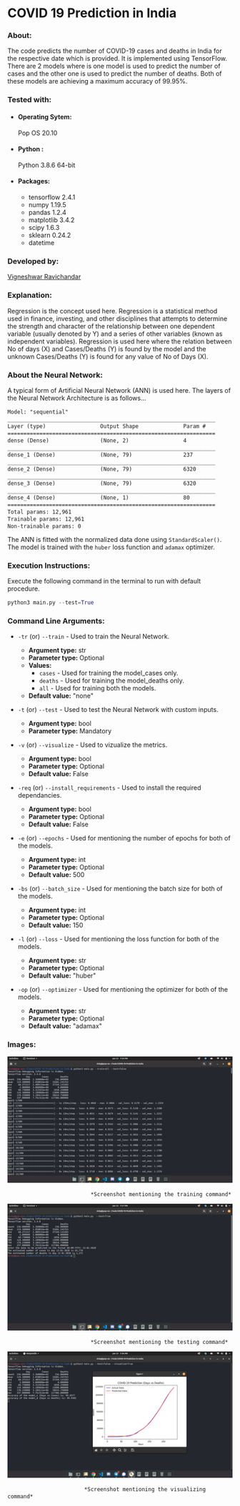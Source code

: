 # COVID 19 Prediction in India

### About:  
 The code predicts the number of COVID-19 cases and deaths in India for the respective date which is provided. It is implemented using TensorFlow. There are 2 models where is one model is used to predict the number of cases and the other one is used to predict the number of deaths. Both of these models are achieving a maximum accuracy of 99.95%. 

### Tested with: 
* #### Operating Sytem:
    Pop OS 20.10
* #### Python :
    Python 3.8.6 64-bit
* #### Packages:
  * tensorflow 2.4.1
  * numpy 1.19.5
  * pandas 1.2.4
  * matplotlib 3.4.2
  * scipy 1.6.3
  * sklearn 0.24.2
  * datetime 

### Developed by:  
 [Vigneshwar Ravichandar](https://github.com/ToastCoder)

### Explanation: 
  Regression is the concept used here. Regression is a statistical method used in finance, investing, and other disciplines that attempts to determine the strength and character of the relationship between one dependent variable (usually denoted by Y) and a series of other variables (known as independent variables). Regression is used here where the relation between No of days (X) and Cases/Deaths (Y) is found by the model and the unknown Cases/Deaths (Y) is found for any value of No of Days (X). 

### About the Neural Network: 
  A typical form of Artificial Neural Network (ANN) is used here. The layers of the Neural Network Architecture is as follows... 
```
Model: "sequential"
_________________________________________________________________
Layer (type)                 Output Shape              Param #   
=================================================================
dense (Dense)                (None, 2)                 4         
_________________________________________________________________
dense_1 (Dense)              (None, 79)                237       
_________________________________________________________________
dense_2 (Dense)              (None, 79)                6320      
_________________________________________________________________
dense_3 (Dense)              (None, 79)                6320      
_________________________________________________________________
dense_4 (Dense)              (None, 1)                 80        
=================================================================
Total params: 12,961
Trainable params: 12,961
Non-trainable params: 0
``` 
The ANN is fitted with the normalized data done using `StandardScaler()`. The model is trained with the `huber` loss function and `adamax` optimizer. 

### Execution Instructions:  
 Execute the following command in the terminal to run with default procedure.

```python
python3 main.py --test=True
```

### Command Line Arguments:

* `-tr` (or) `--train` - Used to train the Neural Network.  
  * **Argument type:** str  
  * **Parameter type:** Optional  
  * **Values:**  
    * `cases` - Used for training the model_cases only.
    * `deaths` - Used for training the model_deaths only.
    * `all` - Used for training both the models.
  * **Default value:** "none"

* `-t` (or) `--test` - Used to test the Neural Network with custom inputs.
  * **Argument type:** bool  
  * **Parameter type:** Mandatory 
  
* `-v` (or) `--visualize` - Used to vizualize the metrics.
  * **Argument type:** bool  
  * **Parameter type:** Optional
  * **Default value:** False
  
* `-req` (or) `--install_requirements` - Used to install the required dependancies.
  * **Argument type:** bool  
  * **Parameter type:** Optional
  * **Default value:** False

* `-e` (or) `--epochs` - Used for mentioning the number of epochs for both of the models.
  * **Argument type:** int
  * **Parameter type:** Optional
  * **Default value:** 500

* `-bs` (or) `--batch_size` - Used for mentioning the batch size for both of the models.
  * **Argument type:** int
  * **Parameter type:** Optional
  * **Default value:** 150

* `-l` (or) `--loss` - Used for mentioning the loss function for both of the models.
  * **Argument type:** str
  * **Parameter type:** Optional
  * **Default value:** "huber"

* `-op` (or) `--optimizer` - Used for mentioning the optimizer for both of the models.
  * **Argument type:** str
  * **Parameter type:** Optional
  * **Default value:** "adamax"

### Images:

![img1](https://github.com/ToastCoder/COVID-19-Prediction-in-India/blob/master/images/img1.png)

                              *Screenshot mentioning the training command* 

![img2](https://github.com/ToastCoder/COVID-19-Prediction-in-India/blob/master/images/img2.png)

                              *Screenshot mentioning the testing command*  

![img3](https://github.com/ToastCoder/COVID-19-Prediction-in-India/blob/master/images/img3.png)

                            *Screenshot mentioning the visualizing command*  


